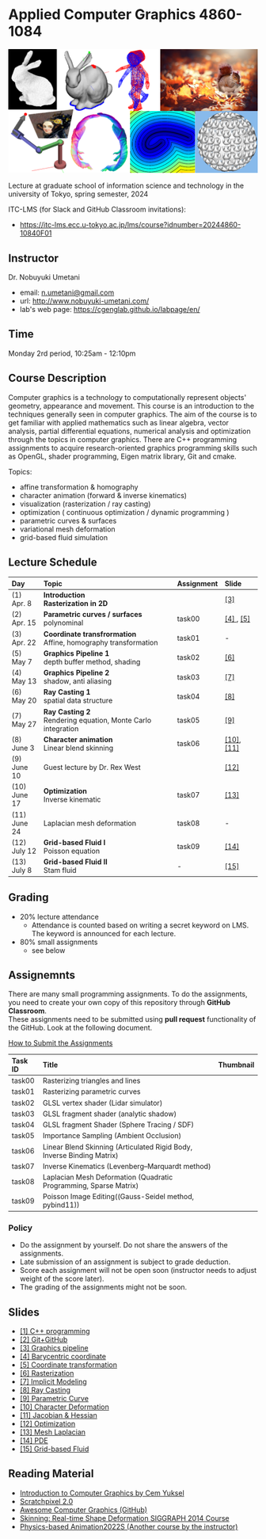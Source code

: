 # Applied Computer Graphics 4860-1084

![teaser](doc/rep_image.png)

Lecture at graduate school of information science and technology in the university of Tokyo, spring semester, 2024

ITC-LMS (for Slack and GitHub Classroom invitations): 

- https://itc-lms.ecc.u-tokyo.ac.jp/lms/course?idnumber=20244860-10840F01


## Instructor

Dr. Nobuyuki Umetani 
- email: n.umetani@gmail.com
- url: http://www.nobuyuki-umetani.com/
- lab's web page: https://cgenglab.github.io/labpage/en/

## Time

Monday 2rd period, 10:25am - 12:10pm


## Course Description

Computer graphics is a technology to computationally represent objects' geometry, appearance and movement. This course is an introduction to the techniques generally seen in computer graphics. The aim of the course is to get familiar with applied mathematics such as linear algebra, vector analysis, partial differential equations, numerical analysis and optimization through the topics in computer graphics. There are C++ programming assignments to acquire research-oriented graphics programming skills such as OpenGL, shader programming, Eigen matrix library, Git and cmake. 

Topics:
- affine transformation & homography
- character animation (forward & inverse kinematics)
- visualization (rasterization / ray casting)
- optimization ( continuous optimization / dynamic programming )
- parametric curves & surfaces
- variational mesh deformation
- grid-based fluid simulation


## Lecture Schedule

| Day | Topic | Assignment | Slide |
|:----|:---|:---|:---|
|(1)<br>Apr. 8| **Introduction**<br>**Rasterization in 2D** |  | [[3]](http://nobuyuki-umetani.com/acg2022s/graphics_pipeline.pdf) |
|(2)<br>Apr. 15| **Parametric curves / surfaces** <br/>polynominal | task00 | [[4] ](http://nobuyuki-umetani.com/acg2022s/barycentric_coordinate.pdf), [[5]](http://nobuyuki-umetani.com/acg2022s/transformation.pdf) |
|(3)<br>Apr. 22| **Coordinate transfrormation**<br/>Affine, homography transformation | task01 | - |
|(5)<br>May 7| **Graphics Pipeline 1**<br>depth buffer method, shading | task02 |  [[6]](http://nobuyuki-umetani.com/acg2022s/rasterization.pdf) |
|(4)<br>May 13| **Graphics Pipeline 2**<br>shadow, anti aliasing | task03 | [[7]](http://nobuyuki-umetani.com/acg2022s/implicit_modeling.pdf) |
|(6)<br>May 20| **Ray Casting 1**<br/>spatial data structure | task04 | [[8]](http://nobuyuki-umetani.com/acg2022s/raycasting.pdf) |
|(7)<br>May 27| **Ray Casting 2**<br>Rendering equation, Monte Carlo integration | task05 | [[9]](http://nobuyuki-umetani.com/acg2022s/curve.pdf)|
|(8)<br>June 3| **Character animation**<br> Linear blend skinning | task06 | [[10]](http://nobuyuki-umetani.com/acg2022s/character_deformation.pdf), [[11]](http://nobuyuki-umetani.com/acg2022s/jacobian.pdf) |
|(9)<br>June 10| Guest lecture by Dr. Rex West |  | [[12]](http://nobuyuki-umetani.com/acg2022s/optimization.pdf) |
|(10)<br>June 17| **Optimization** <br> Inverse kinematic | task07 | [[13]](http://nobuyuki-umetani.com/acg2022s/mesh_laplacian.pdf) |
|(11)<br>June 24| Laplacian mesh deformation | task08 | - |
|(12)<br>July 12| **Grid-based Fluid Ⅰ**<br> Poisson equation | task09 | [[14]](http://nobuyuki-umetani.com/acg2022s/pde.pdf) |
|(13)<br>July 8| **Grid-based Fluid Ⅱ**<br> Stam fluid | - | [[15]](http://nobuyuki-umetani.com/acg2022s/fluid_simulation.pdf)  |


## Grading

- 20% lecture attendance
  - Attendance is counted based on writing a secret keyword on LMS. The keyword is announced for each lecture.  
- 80% small assignments
  - see below

## Assignemnts

There are many small programming assignments. 
To do the assignments, you need to create your own copy of this repository through **GitHub Classroom**.  
These assignments need to be submitted using **pull request** functionality of the GitHub. 
Look at the following document. 

[How to Submit the Assignments](doc/submit.md)

| Task ID | Title | Thumbnail |
|:---|:---|:---|
| task00 | Rasterizing triangles and lines |  |
| task01 | Rasterizing parametric curves |  |
| task02 | GLSL vertex shader (Lidar simulator) |  |
| task03 | GLSL fragment shader (analytic shadow) |  |
| task04 | GLSL fragment Shader (Sphere Tracing / SDF) |   |
| task05 | Importance Sampling (Ambient Occlusion) ||
| task06 | Linear Blend Skinning (Articulated Rigid Body, Inverse Binding Matrix) ||
| task07 | Inverse Kinematics (Levenberg–Marquardt method) |  |
| task08 | Laplacian Mesh Deformation (Quadratic Programming, Sparse Matrix) |  |
| task09 | Poisson Image Editing((Gauss-Seidel method, pybind11)) |  |

### Policy

- Do the assignment by yourself. Do not share the answers of the assignments.
- Late submission of an assignment is subject to grade deduction.
- Score each assignment will not be open soon (instructor needs to adjust weight of the score later).
- The grading of the assignments might not be soon.


## Slides

- [[1] C++ programming](http://nobuyuki-umetani.com/acg2022s/cpp.pdf)
- [[2] Git+GitHub](http://nobuyuki-umetani.com/acg2022s/git.pdf)
- [[3] Graphics pipeline](http://nobuyuki-umetani.com/acg2022s/graphics_pipeline.pdf)
- [[4] Barycentric coordinate](http://nobuyuki-umetani.com/acg2022s/barycentric_coordinate.pdf)
- [[5] Coordinate transformation](http://nobuyuki-umetani.com/acg2022s/transformation.pdf)
- [[6] Rasterization](http://nobuyuki-umetani.com/acg2022s/rasterization.pdf)
- [[7] Implicit Modeling](http://nobuyuki-umetani.com/acg2022s/implicit_modeling.pdf)
- [[8] Ray Casting](http://nobuyuki-umetani.com/acg2022s/raycasting.pdf)
- [[9] Parametric Curve](http://nobuyuki-umetani.com/acg2022s/curve.pdf)
- [[10] Character Deformation](http://nobuyuki-umetani.com/acg2022s/character_deformation.pdf)
- [[11] Jacobian & Hessian](http://nobuyuki-umetani.com/acg2022s/jacobian.pdf)
- [[12] Optimization](http://nobuyuki-umetani.com/acg2022s/optimization.pdf) 
- [[13] Mesh Laplacian](http://nobuyuki-umetani.com/acg2022s/mesh_laplacian.pdf)
- [[14] PDE](http://nobuyuki-umetani.com/acg2022s/pde.pdf) 
- [[15] Grid-based Fluid](http://nobuyuki-umetani.com/acg2022s/fluid_simulation.pdf) 


## Reading Material
- [Introduction to Computer Graphics by Cem Yuksel](https://www.youtube.com/watch?v=vLSphLtKQ0o&list=PLplnkTzzqsZTfYh4UbhLGpI5kGd5oW_Hh)
- [Scratchpixel 2.0](https://www.scratchapixel.com/)
- [Awesome Computer Graphics (GitHub)](https://github.com/luisnts/awesome-computer-graphics)
- [Skinning: Real-time Shape Deformation SIGGRAPH 2014 Course](https://skinning.org/)
- [Physics-based Animation2022S (Another course by the instructor) ](https://github.com/nobuyuki83/Physics-based_Animation_2021S)

